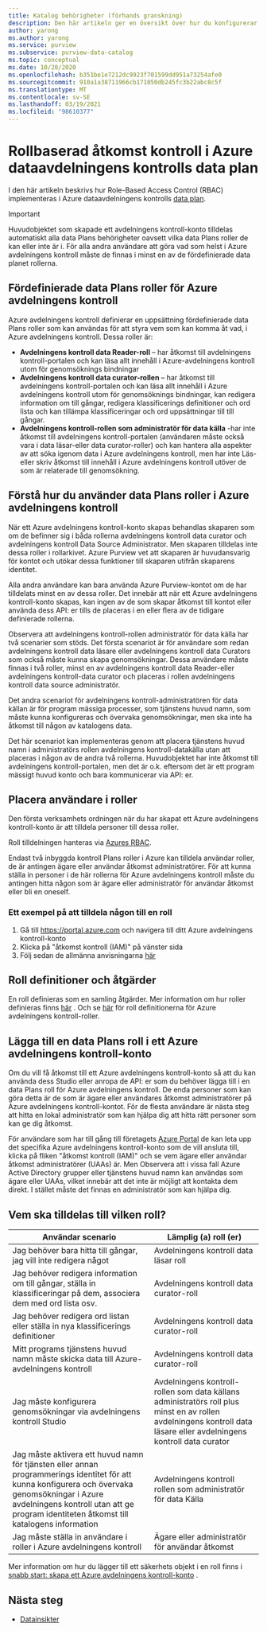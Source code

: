 ```yaml
---
title: Katalog behörigheter (förhands granskning)
description: Den här artikeln ger en översikt över hur du konfigurerar Role-Based Access Control (RBAC) i Azure-avdelningens kontroll
author: yarong
ms.author: yarong
ms.service: purview
ms.subservice: purview-data-catalog
ms.topic: conceptual
ms.date: 10/20/2020
ms.openlocfilehash: b351be1e7212dc9923f701599dd951a73254afe0
ms.sourcegitcommit: 910a1a38711966cb171050db245fc3b22abc8c5f
ms.translationtype: MT
ms.contentlocale: sv-SE
ms.lasthandoff: 03/19/2021
ms.locfileid: "98610377"
---
```

# <a name="role-based-access-control-in-azure-purviews-data-plane"></a>Rollbaserad åtkomst kontroll i Azure dataavdelningens kontrolls data plan

I den här artikeln beskrivs hur Role-Based Access Control (RBAC) implementeras i Azure dataavdelningens kontrolls [data plan](../azure-resource-manager/management/control-plane-and-data-plane.md#data-plane).

> [!IMPORTANT]
> Huvudobjektet som skapade ett avdelningens kontroll-konto tilldelas automatiskt alla data Plans behörigheter oavsett vilka data Plans roller de kan eller inte är i. För alla andra användare att göra vad som helst i Azure avdelningens kontroll måste de finnas i minst en av de fördefinierade data planet rollerna.

## <a name="azure-purviews-pre-defined-data-plane-roles"></a>Fördefinierade data Plans roller för Azure avdelningens kontroll

Azure avdelningens kontroll definierar en uppsättning fördefinierade data Plans roller som kan användas för att styra vem som kan komma åt vad, i Azure avdelningens kontroll. Dessa roller är:

* **Avdelningens kontroll data Reader-roll** – har åtkomst till avdelningens kontroll-portalen och kan läsa allt innehåll i Azure-avdelningens kontroll utom för genomsöknings bindningar
* **Avdelningens kontroll data curator-rollen** – har åtkomst till avdelningens kontroll-portalen och kan läsa allt innehåll i Azure avdelningens kontroll utom för genomsöknings bindningar, kan redigera information om till gångar, redigera klassificerings definitioner och ord lista och kan tillämpa klassificeringar och ord uppsättningar till till gångar.
* **Avdelningens kontroll-rollen som administratör för data källa** -har inte åtkomst till avdelningens kontroll-portalen (användaren måste också vara i data läsar-eller data curator-roller) och kan hantera alla aspekter av att söka igenom data i Azure avdelningens kontroll, men har inte Läs-eller skriv åtkomst till innehåll i Azure avdelningens kontroll utöver de som är relaterade till genomsökning.

## <a name="understanding-how-to-use-azure-purviews-data-plane-roles"></a>Förstå hur du använder data Plans roller i Azure avdelningens kontroll

När ett Azure avdelningens kontroll-konto skapas behandlas skaparen som om de befinner sig i båda rollerna avdelningens kontroll data curator och avdelningens kontroll Data Source Administrator. Men skaparen tilldelas inte dessa roller i rollarkivet. Azure Purview vet att skaparen är huvudansvarig för kontot och utökar dessa funktioner till skaparen utifrån skaparens identitet.

Alla andra användare kan bara använda Azure Purview-kontot om de har tilldelats minst en av dessa roller. Det innebär att när ett Azure avdelningens kontroll-konto skapas, kan ingen av de som skapar åtkomst till kontot eller använda dess API: er tills de placeras i en eller flera av de tidigare definierade rollerna.

Observera att avdelningens kontroll-rollen administratör för data källa har två scenarier som stöds. Det första scenariot är för användare som redan avdelningens kontroll data läsare eller avdelningens kontroll data Curators som också måste kunna skapa genomsökningar. Dessa användare måste finnas i två roller, minst en av avdelningens kontroll data Reader-eller avdelningens kontroll-data curator och placeras i rollen avdelningens kontroll data source administratör.

Det andra scenariot för avdelningens kontroll-administratören för data källan är för program mässiga processer, som tjänstens huvud namn, som måste kunna konfigureras och övervaka genomsökningar, men ska inte ha åtkomst till någon av katalogens data.

Det här scenariot kan implementeras genom att placera tjänstens huvud namn i administratörs rollen avdelningens kontroll-datakälla utan att placeras i någon av de andra två rollerna. Huvudobjektet har inte åtkomst till avdelningens kontroll-portalen, men det är o.k. eftersom det är ett program mässigt huvud konto och bara kommunicerar via API: er.

## <a name="putting-users-into-roles"></a>Placera användare i roller

Den första verksamhets ordningen när du har skapat ett Azure avdelningens kontroll-konto är att tilldela personer till dessa roller.

Roll tilldelningen hanteras via [Azures RBAC](../role-based-access-control/overview.md).

Endast två inbyggda kontroll Plans roller i Azure kan tilldela användar roller, de är antingen ägare eller användar åtkomst administratörer. För att kunna ställa in personer i de här rollerna för Azure avdelningens kontroll måste du antingen hitta någon som är ägare eller administratör för användar åtkomst eller bli en oneself.

### <a name="an-example-of-assigning-someone-to-a-role"></a>Ett exempel på att tilldela någon till en roll

1. Gå till https://portal.azure.com och navigera till ditt Azure avdelningens kontroll-konto
1. Klicka på "åtkomst kontroll (IAM)" på vänster sida
1. Följ sedan de allmänna anvisningarna [här](../role-based-access-control/quickstart-assign-role-user-portal.md#create-a-resource-group)

## <a name="role-definitions-and-actions"></a>Roll definitioner och åtgärder

En roll definieras som en samling åtgärder. Mer information om hur roller definieras finns [här](../role-based-access-control/role-definitions.md) . Och se [här](../role-based-access-control/built-in-roles.md) för roll definitionerna för Azure avdelningens kontroll-roller.

## <a name="getting-added-to-a-data-plane-role-in-an-azure-purview-account"></a>Lägga till en data Plans roll i ett Azure avdelningens kontroll-konto

Om du vill få åtkomst till ett Azure avdelningens kontroll-konto så att du kan använda dess Studio eller anropa de API: er som du behöver lägga till i en data Plans roll för Azure avdelningens kontroll. De enda personer som kan göra detta är de som är ägare eller användares åtkomst administratörer på Azure avdelningens kontroll-kontot. För de flesta användare är nästa steg att hitta en lokal administratör som kan hjälpa dig att hitta rätt personer som kan ge dig åtkomst.

För användare som har till gång till företagets [Azure Portal](https://portal.azure.com) de kan leta upp det specifika Azure avdelningens kontroll-konto som de vill ansluta till, klicka på fliken "åtkomst kontroll (IAM)" och se vem ägare eller användar åtkomst administratörer (UAAs) är. Men Observera att i vissa fall Azure Active Directory grupper eller tjänstens huvud namn kan användas som ägare eller UAAs, vilket innebär att det inte är möjligt att kontakta dem direkt. I stället måste det finnas en administratör som kan hjälpa dig.

## <a name="who-should-be-assigned-to-what-role"></a>Vem ska tilldelas till vilken roll?

|Användar scenario|Lämplig (a) roll (er)|
|-------------|-----------------|
|Jag behöver bara hitta till gångar, jag vill inte redigera något|Avdelningens kontroll data läsar roll|
|Jag behöver redigera information om till gångar, ställa in klassificeringar på dem, associera dem med ord lista osv.|Avdelningens kontroll data curator-roll|
|Jag behöver redigera ord listan eller ställa in nya klassificerings definitioner|Avdelningens kontroll data curator-roll|
|Mitt programs tjänstens huvud namn måste skicka data till Azure-avdelningens kontroll|Avdelningens kontroll data curator-roll|
|Jag måste konfigurera genomsökningar via avdelningens kontroll Studio|Avdelningens kontroll-rollen som data källans administratörs roll plus minst en av rollen avdelningens kontroll data läsare eller avdelningens kontroll data curator|
|Jag måste aktivera ett huvud namn för tjänsten eller annan programmerings identitet för att kunna konfigurera och övervaka genomsökningar i Azure avdelningens kontroll utan att ge program identiteten åtkomst till katalogens information |Avdelningens kontroll rollen som administratör för data Källa|
|Jag måste ställa in användare i roller i Azure avdelningens kontroll | Ägare eller administratör för användar åtkomst |

Mer information om hur du lägger till ett säkerhets objekt i en roll finns i [snabb start: skapa ett Azure avdelningens kontroll-konto](create-catalog-portal.md) .

## <a name="next-steps"></a>Nästa steg

* [Datainsikter](concept-insights.md)
